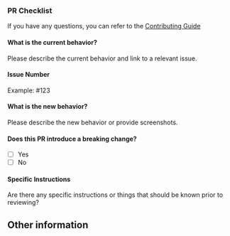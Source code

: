 ### PR Checklist

If you have any questions, you can refer to the [Contributing Guide](https://github.com/emqx/MQTTX/blob/master/.github/CONTRIBUTING.md)

#### What is the current behavior?

Please describe the current behavior and link to a relevant issue.

#### Issue Number

Example: \#123

#### What is the new behavior?

Please describe the new behavior or provide screenshots.

#### Does this PR introduce a breaking change?
<!-- If this PR contains a breaking change, please describe the impact and migration path for existing applications below. -->

- [ ] Yes
- [ ] No

#### Specific Instructions

Are there any specific instructions or things that should be known prior to reviewing?

## Other information
